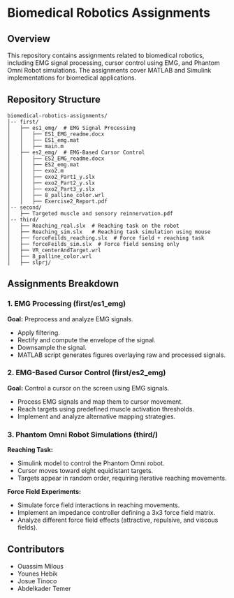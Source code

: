 # Biomedical Robotics Assignments

## Overview
This repository contains assignments related to biomedical robotics, including EMG signal processing, cursor control using EMG, and Phantom Omni Robot simulations. The assignments cover MATLAB and Simulink implementations for biomedical applications.

## Repository Structure
```
biomedical-robotics-assignments/
│-- first/
│   ├── es1_emg/  # EMG Signal Processing
│   │   ├── ES1_EMG_readme.docx
│   │   ├── ES1_emg.mat
│   │   ├── main.m
│   ├── es2_emg/  # EMG-Based Cursor Control
│   │   ├── ES2_EMG_readme.docx
│   │   ├── ES2_emg.mat
│   │   ├── exo2.m
│   │   ├── exo2_Part1_y.slx
│   │   ├── exo2_Part2_y.slx
│   │   ├── exo2_Part3_y.slx
│   │   ├── 8_palline_color.wrl
│   │   ├── Exercise2_Report.pdf
│-- second/
│   ├── Targeted muscle and sensory reinnervation.pdf
│-- third/
│   ├── Reaching_real.slx  # Reaching task on the robot
│   ├── Reaching_sim.slx   # Reaching task simulation using mouse
│   ├── forceFeilds_reaching.slx  # Force field + reaching task
│   ├── forceFeilds_sim.slx  # Force field sensing only
│   ├── VR_centerAndTarget.wrl
│   ├── 8_palline_color.wrl
│   ├── slprj/
```

## Assignments Breakdown
### 1. EMG Processing (first/es1_emg)
**Goal:** Preprocess and analyze EMG signals.
- Apply filtering.
- Rectify and compute the envelope of the signal.
- Downsample the signal.
- MATLAB script generates figures overlaying raw and processed signals.

### 2. EMG-Based Cursor Control (first/es2_emg)
**Goal:** Control a cursor on the screen using EMG signals.
- Process EMG signals and map them to cursor movement.
- Reach targets using predefined muscle activation thresholds.
- Implement and analyze alternative mapping strategies.


### 3. Phantom Omni Robot Simulations (third/)
**Reaching Task:**
- Simulink model to control the Phantom Omni robot.
- Cursor moves toward eight equidistant targets.
- Targets appear in random order, requiring iterative reaching movements.

**Force Field Experiments:**
- Simulate force field interactions in reaching movements.
- Implement an impedance controller defining a 3x3 force field matrix.
- Analyze different force field effects (attractive, repulsive, and viscous fields).

## Contributors
- Ouassim Milous
- Younes Hebik
- Josue Tinoco
- Abdelkader Temer


